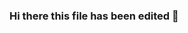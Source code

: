 ### Hi there this file has been edited 👋

<!--
**Dev-Diren/Dev-Diren** is a ✨ _special_ ✨ repository because its `README.md` (this file) appears on your GitHub profile.

Here are some ideas to get you started:

- 🔭 I’m currently working on Surviving. 
- 🌱 I’m currently learning how to use Github, Python and Web stuff
- 👯 I’m looking to collaborate on nothing for now
- 🤔 I’m looking for help with life
- 💬 Ask me about the lucky number for the year
- 📫 How to reach me: via email.
- 😄 Pronouns: im pro nouns, verbs can suckit
- ⚡ Fun fact: this is not a fun fact.
-->
